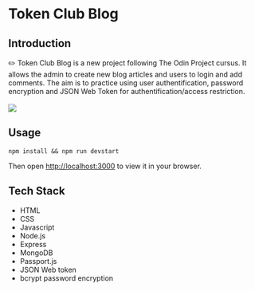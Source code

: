 # Token Club Blog
## Introduction
✏️ Token Club Blog is a new project following The Odin Project cursus. It allows the admin to create new blog articles and users to login and add comments.
The aim is to practice using user authentification, password encryption and JSON Web Token for authentification/access restriction.
\
\
![](https://github.com/hrlclem/blog-token-auth/blob/main/tokenclub.gif)


## Usage
```
npm install && npm run devstart
```
Then open [http://localhost:3000](http://localhost:3000) to view it in your browser.



## Tech Stack
* HTML
* CSS
* Javascript
* Node.js
* Express
* MongoDB
* Passport.js
* JSON Web token
* bcrypt password encryption

